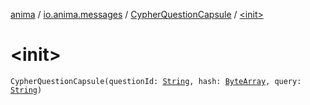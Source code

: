 [anima](../../index.md) / [io.anima.messages](../index.md) / [CypherQuestionCapsule](index.md) / [&lt;init&gt;](./-init-.md)

# &lt;init&gt;

`CypherQuestionCapsule(questionId: `[`String`](https://kotlinlang.org/api/latest/jvm/stdlib/kotlin/-string/index.html)`, hash: `[`ByteArray`](https://kotlinlang.org/api/latest/jvm/stdlib/kotlin/-byte-array/index.html)`, query: `[`String`](https://kotlinlang.org/api/latest/jvm/stdlib/kotlin/-string/index.html)`)`